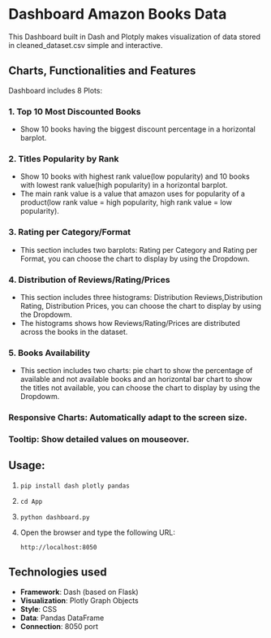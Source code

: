# Dashboard Amazon Books Data

This Dashboard built in Dash and Plotply makes visualization of data stored in cleaned_dataset.csv simple and interactive.

## Charts, Functionalities and Features

Dashboard includes 8 Plots:

### 1. **Top 10 Most Discounted Books**
- Show 10 books having the biggest discount percentage in a horizontal barplot.

### 2. **Titles Popularity by Rank**
- Show 10 books with highest rank value(low popularity) and 10 books with lowest rank value(high popularity) in a horizontal barplot.
- The main rank value is a value that amazon uses for popularity of a product(low rank value = high popularity, high rank value = low popularity).

### 3. **Rating per Category/Format**
- This section includes two barplots: Rating per Category and Rating per Format, you can choose the chart to display by using the Dropdown.

### 4. **Distribution of Reviews/Rating/Prices**
- This section includes three histograms: Distribution Reviews,Distribution Rating, Distribution Prices, you can choose the chart to display by using the Dropdowm. 
- The histograms shows how Reviews/Rating/Prices are distributed across the books in the dataset.

### 5. **Books Availability**
- This section includes two charts: pie chart to show the percentage of available and not available books and an horizontal bar chart to show the titles not available, you can choose the chart to display by using the Dropdowm.

### **Responsive Charts**: Automatically adapt to the screen size.

###  **Tooltip**: Show detailed values on mouseover.


## Usage:

1. 
   ```
   pip install dash plotly pandas
   ```

2. 
   ```
   cd App
   ```

3. 
   ```
   python dashboard.py
   ```

4. Open the browser and type the following URL:
   ```
   http://localhost:8050
   ```


## Technologies used

- **Framework**: Dash (based on Flask)
- **Visualization**: Plotly Graph Objects
- **Style**: CSS 
- **Data**: Pandas DataFrame
- **Connection**: 8050 port 